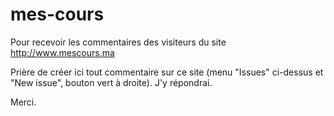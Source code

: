 # mes-cours
Pour recevoir les commentaires des visiteurs du site  http://www.mescours.ma

Prière de créer ici tout commentaire sur ce site (menu "Issues" ci-dessus et "New issue", bouton vert à droite). J'y répondrai.

Merci.
